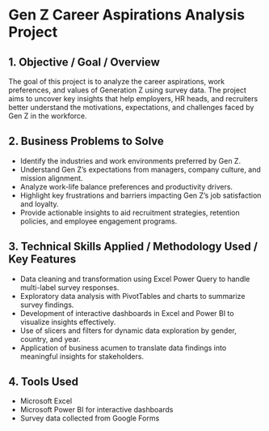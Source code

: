 # Gen Z Career Aspirations Analysis Project

## 1. Objective / Goal / Overview  
The goal of this project is to analyze the career aspirations, work preferences, and values of Generation Z using survey data. The project aims to uncover key insights that help employers, HR heads, and recruiters better understand the motivations, expectations, and challenges faced by Gen Z in the workforce.

## 2. Business Problems to Solve  
- Identify the industries and work environments preferred by Gen Z.  
- Understand Gen Z’s expectations from managers, company culture, and mission alignment.  
- Analyze work-life balance preferences and productivity drivers.  
- Highlight key frustrations and barriers impacting Gen Z’s job satisfaction and loyalty.  
- Provide actionable insights to aid recruitment strategies, retention policies, and employee engagement programs.

## 3. Technical Skills Applied / Methodology Used / Key Features  
- Data cleaning and transformation using Excel Power Query to handle multi-label survey responses.  
- Exploratory data analysis with PivotTables and charts to summarize survey findings.  
- Development of interactive dashboards in Excel and Power BI to visualize insights effectively.  
- Use of slicers and filters for dynamic data exploration by gender, country, and year.  
- Application of business acumen to translate data findings into meaningful insights for stakeholders.

## 4. Tools Used  
- Microsoft Excel 
- Microsoft Power BI for interactive dashboards  
- Survey data collected from Google Forms
